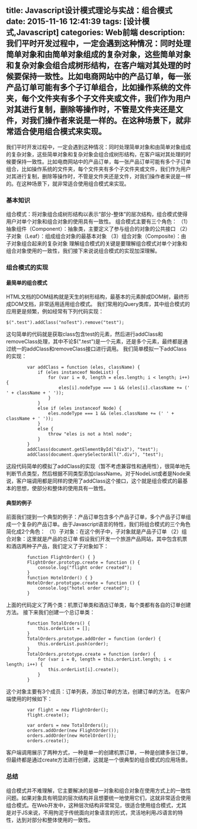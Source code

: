title: Javascript设计模式理论与实战：组合模式
date: 2015-11-16 12:41:39
tags: [设计模式,Javascript]
categories: Web前端
description: 我们平时开发过程中，一定会遇到这种情况：同时处理简单对象和由简单对象组成的复杂对象，这些简单对象和复杂对象会组合成树形结构，在客户端对其处理的时候要保持一致性。比如电商网站中的产品订单，每一张产品订单可能有多个子订单组合，比如操作系统的文件夹，每个文件夹有多个子文件夹或文件，我们作为用户对其进行复制，删除等操作时，不管是文件夹还是文件，对我们操作者来说是一样的。在这种场景下，就非常适合使用组合模式来实现。
---
我们平时开发过程中，一定会遇到这种情况：同时处理简单对象和由简单对象组成的复杂对象，这些简单对象和复杂对象会组合成树形结构，在客户端对其处理的时候要保持一致性。比如电商网站中的产品订单，每一张产品订单可能有多个子订单组合，比如操作系统的文件夹，每个文件夹有多个子文件夹或文件，我们作为用户对其进行复制，删除等操作时，不管是文件夹还是文件，对我们操作者来说是一样的。在这种场景下，就非常适合使用组合模式来实现。

### 基本知识
组合模式：将对象组合成树形结构以表示“部分-整体”的层次结构，组合模式使得用户对单个对象和组合对象的使用具有一致性。
组合模式主要有三个角色：
（1）抽象组件（Component）：抽象类，主要定义了参与组合的对象的公共接口
（2）子对象（Leaf）：组成组合对象的最基本对象
（3）组合对象（Composite）：由子对象组合起来的复杂对象
理解组合模式的关键是要理解组合模式对单个对象和组合对象使用的一致性，我们接下来说说组合模式的实现加深理解。

### 组合模式的实现

#### 最简单的组合模式
HTML文档的DOM结构就是天生的树形结构，最基本的元素醉成DOM树，最终形成DOM文档，非常适用适用组合模式。
我们常用的jQuery类库，其中组合模式的应用更是频繁，例如经常有下列代码实现：
```
$(".test").addClass("noTest").remove("test");
```
这句简单的代码就是获取class包含test的元素，然后进行addClass和removeClass处理，其中不论$(".test")是一个元素，还是多个元素，最终都是通过统一的addClass和removeClass接口进行调用。
我们简单模拟一下addClass的实现：
```
        var addClass = function (eles, className) {
            if (eles instanceof NodeList) {
                for (var i = 0, length = eles.length; i < length; i++) {
                    eles[i].nodeType === 1 && (eles[i].className += (' ' + className + ' '));
                }
            }
            else if (eles instanceof Node) {
                eles.nodeType === 1 && (eles.className += (' ' + className + ' '));
            }
            else {
                throw "eles is not a html node";
            }
        }
        addClass(document.getElementById("div3"), "test");
        addClass(document.querySelectorAll(".div"), "test");  
```
这段代码简单的模拟了addClass的实现（暂不考虑兼容性和通用性），很简单地先判断节点类型，然后根据不同类型添加className。对于NodeList或者是Node来说，客户端调用都是同样的使用了addClass这个接口，这个就是组合模式的最基本的思想，使部分和整体的使用具有一致性。

#### 典型的例子
前面我们提到一个典型的例子：产品订单包含多个产品子订单，多个产品子订单组成一个复杂的产品订单。由于Javascript语言的特性，我们将组合模式的三个角色简化成2个角色：
（1）子对象：在这个例子中，子对象就是产品子订单
（2）组合对象：这里就是产品的总订单
假设我们开发一个旅游产品网站，其中包含机票和酒店两种子产品，我们定义了子对象如下：
```
        function FlightOrder() { }
        FlightOrder.prototyp.create = function () {
            console.log("flight order created");
        }
        function HotelOrder() { }
        HotelOrder.prototype.create = function () {
            console.log("hotel order created");
        }  
```
上面的代码定义了两个类：机票订单类和酒店订单类，每个类都有各自的订单创建方法。
接下来我们创建一个总订单类：
```
        function TotalOrders() {
            this.orderList = [];
        }
        TotalOrders.prototype.addOrder = function (order) {
            this.orderList.push(order);
        }
        TotalOrders.prototype.create = function (order) {
            for (var i = 0, length = this.orderList.length; i < length; i++) {
                this.orderList[i].create();
            }
        }  
```
这个对象主要有3个成员：订单列表，添加订单的方法，创建订单的方法。
在客户端使用的时候如下：
```
        var flight = new FlightOrder();
        flight.create();

        var orders = new TotalOrders();
        orders.addOrder(new FlightOrder());
        orders.addOrder(new HotelOrder());
        orders.create();  
```
客户端调用展示了两种方式，一种是单一的创建机票订单，一种是创建多张订单，但最终都是通过create方法进行创建，这就是一个很典型的组合模式的应用场景。

### 总结
组合模式并不难理解，它主要解决的是单一对象和组合对象在使用方式上的一致性问题。如果对象具有明显的层次结构并且想要统一地使用它们，这就非常适合使用组合模式。在Web开发中，这种层次结构非常常见，很适合使用组合模式，尤其是对于JS来说，不用拘泥于传统面向对象语言的形式，灵活地利用JS语言的特性，达到对部分和整体使用的一致性。

